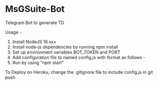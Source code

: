 # MsGSuite-Bot
Telegram Bot to generate TD

Usage - 
1. Install NodeJS 16.xx+
2. Install node-js dependencies by running npm install
3. Set up environment variables BOT_TOKEN and PORT
4. Add configuration file to named config.js with format as follows -
5. Run by using "npm start"


To Deploy on Heroku, change the .gitignore file to include config.js in git push
